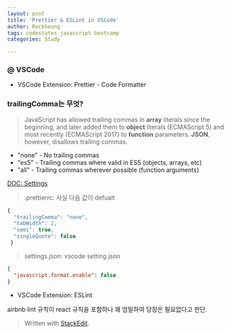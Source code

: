 ```yaml
---
layout: post
title: 'Prettier & ESLint in VSCode'
author: Rockheung
tags: codestates javascript bootcamp
categories: Study

---
```

### @ VSCode

- VSCode Extension: Prettier - Code Formatter

### trailingComma는 무엇?
> JavaScript has allowed trailing commas in **array** literals since the beginning, and later added them to **object** literals (ECMAScript 5) and most recently (ECMAScript 2017) to **function** parameters.
**JSON**, however, disallows trailing commas.

-   "none" - No trailing commas
-   "es5" - Trailing commas where valid in ES5 (objects, arrays, etc)
-   "all" - Trailing commas wherever possible (function arguments)

[DOC: Settings](https://github.com/prettier/prettier-vscode#settings)

> .prettierrc: 사실 다음 값이 defualt

```javascript
{
  "trailingComma": "none",
  "tabWidth": 2,
  "semi": true,
  "singleQuote": false
 }
```

> settings.json: vscode setting.json
```json
{
  "javascript.format.enable": false
}
```

- VSCode Extension: ESLint

airbnb lint 규칙이 react 규칙을 포함하나 꽤 엄밀하여 당장은 필요없다고 판단.


> Written with [StackEdit](https://stackedit.io/).



